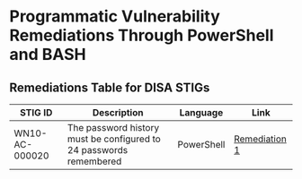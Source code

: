 # Programmatic Vulnerability Remediations Through PowerShell and BASH

## Remediations Table for DISA STIGs

| STIG ID        | Description                   | Language   | Link                                                     |
|------------|-------------------------------|------------|----------------------------------------------------------|
| WN10-AC-000020 | The password history must be configured to 24 passwords remembered | PowerShell | [Remediation 1](https://github.com/Joshua01X/Programmatic-Remediation-Scripts/blob/main/STIG%20Scripts/WN10-AC-000020.ps1) |
